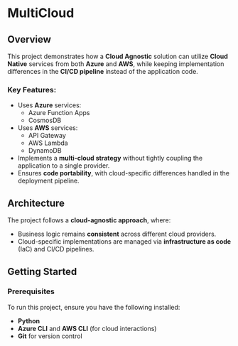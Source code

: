 # MultiCloud

## Overview

This project demonstrates how a **Cloud Agnostic** solution can utilize **Cloud Native** services from both **Azure** and **AWS**, while keeping implementation differences in the **CI/CD pipeline** instead of the application code.

### Key Features:
- Uses **Azure** services:  
  - Azure Function Apps  
  - CosmosDB  
- Uses **AWS** services:  
  - API Gateway  
  - AWS Lambda  
  - DynamoDB  
- Implements a **multi-cloud strategy** without tightly coupling the application to a single provider.
- Ensures **code portability**, with cloud-specific differences handled in the deployment pipeline.

## Architecture

The project follows a **cloud-agnostic approach**, where:
- Business logic remains **consistent** across different cloud providers.
- Cloud-specific implementations are managed via **infrastructure as code** (IaC) and CI/CD pipelines.

## Getting Started

### Prerequisites

To run this project, ensure you have the following installed:
- **Python** 
- **Azure CLI** and **AWS CLI** (for cloud interactions)
- **Git** for version control
